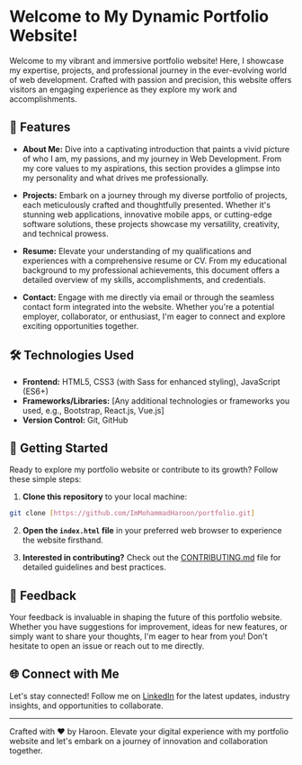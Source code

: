 
<h1>Welcome to My Dynamic Portfolio Website!</h1>

Welcome to my vibrant and immersive portfolio website! Here, I showcase my expertise, projects, and professional journey in the ever-evolving world of web development. Crafted with passion and precision, this website offers visitors an engaging experience as they explore my work and accomplishments.

## 🚀 Features

- **About Me:** Dive into a captivating introduction that paints a vivid picture of who I am, my passions, and my journey in Web Development. From my core values to my aspirations, this section provides a glimpse into my personality and what drives me professionally.

- **Projects:** Embark on a journey through my diverse portfolio of projects, each meticulously crafted and thoughtfully presented. Whether it's stunning web applications, innovative mobile apps, or cutting-edge software solutions, these projects showcase my versatility, creativity, and technical prowess.

- **Resume:** Elevate your understanding of my qualifications and experiences with a comprehensive resume or CV. From my educational background to my professional achievements, this document offers a detailed overview of my skills, accomplishments, and credentials.

- **Contact:** Engage with me directly via email or through the seamless contact form integrated into the website. Whether you're a potential employer, collaborator, or enthusiast, I'm eager to connect and explore exciting opportunities together.

## 🛠️ Technologies Used

- **Frontend:** HTML5, CSS3 (with Sass for enhanced styling), JavaScript (ES6+)
- **Frameworks/Libraries:** [Any additional technologies or frameworks you used, e.g., Bootstrap, React.js, Vue.js]
- **Version Control:** Git, GitHub

## 🚀 Getting Started

Ready to explore my portfolio website or contribute to its growth? Follow these simple steps:

1. **Clone this repository** to your local machine:

```bash
git clone [https://github.com/ImMohammadHaroon/portfolio.git]
```

2. **Open the `index.html` file** in your preferred web browser to experience the website firsthand.

3. **Interested in contributing?** Check out the [CONTRIBUTING.md](CONTRIBUTING.md) file for detailed guidelines and best practices.

## 💬 Feedback

Your feedback is invaluable in shaping the future of this portfolio website. Whether you have suggestions for improvement, ideas for new features, or simply want to share your thoughts, I'm eager to hear from you! Don't hesitate to open an issue or reach out to me directly.


## 🌐 Connect with Me

Let's stay connected! Follow me on [LinkedIn](https://linkedin.com/in/muhammad-haroon-6575b0285) for the latest updates, industry insights, and opportunities to collaborate.

---

Crafted with ❤️ by Haroon. Elevate your digital experience with my portfolio website and let's embark on a journey of innovation and collaboration together.
```
